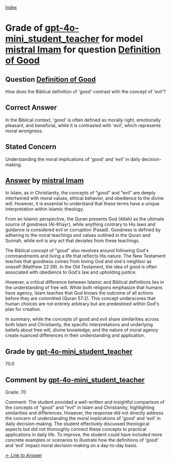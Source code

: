 
[Index](../../../../index.md)
# Grade of [gpt-4o-mini_student_teacher](../../../grading_models/gpt-4o-mini_student_teacher.md) for model [mistral Imam](../../../answering_models/mistral_Imam.md) for question [Definition of Good](../../../questions/Definition_of_Good.md)

## Question [Definition of Good](../../../questions/Definition_of_Good.md)
How does the Biblical definition of 'good' contrast with the concept of 'evil'?

## Correct Answer
In the Biblical context, 'good' is often defined as morally right, emotionally pleasant, and beneficial, while it is contrasted with 'evil', which represents moral wrongness.

## Stated Concern
Understanding the moral implications of 'good' and 'evil' in daily decision-making.

## [Answer](../Definition_of_Good.md) by [mistral Imam](../../../answering_models/mistral_Imam.md)
 In Islam, as in Christianity, the concepts of "good" and "evil" are deeply intertwined with moral values, ethical behavior, and obedience to the divine will. However, it is essential to understand that these terms have a unique interpretation within Islamic theology.

From an Islamic perspective, the Quran presents God (Allah) as the ultimate source of goodness (Al-Khayr), while anything contrary to His laws and guidance is considered evil or corruption (Fasad). Goodness is defined by adhering to the moral teachings and values outlined in the Quran and Sunnah, while evil is any act that deviates from these teachings.

The Biblical concept of "good" also revolves around following God's commandments and living a life that reflects His nature. The New Testament teaches that goodness comes from loving God and one's neighbor as oneself (Matthew 22:39). In the Old Testament, the idea of good is often associated with obedience to God's law and upholding justice.

However, a critical difference between Islamic and Biblical definitions lies in the understanding of free will. While both religions emphasize that humans have agency, Islam teaches that God knows the outcome of all actions before they are committed (Quran 57:2). This concept underscores that human choices are not entirely arbitrary but are predestined within God's plan for creation.

In summary, while the concepts of good and evil share similarities across both Islam and Christianity, the specific interpretations and underlying beliefs about free will, divine knowledge, and the nature of moral agency create nuanced differences in their understanding and application.

## Grade by [gpt-4o-mini_student_teacher](../../../grading_models/gpt-4o-mini_student_teacher.md)
70.0

## Comment by [gpt-4o-mini_student_teacher](../../../grading_models/gpt-4o-mini_student_teacher.md)
Grade: 70

Comment: The student provided a well-written and insightful comparison of the concepts of "good" and "evil" in Islam and Christianity, highlighting similarities and differences. However, the response did not directly address the concern of understanding the moral implications of 'good' and 'evil' in daily decision-making. The student effectively discussed theological aspects but did not thoroughly connect these concepts to practical applications in daily life. To improve, the student could have included more concrete examples or scenarios to illustrate how the definitions of 'good' and 'evil' impact moral decision-making on a day-to-day basis.

[&lt;- Link to Answer](../Definition_of_Good.md)
